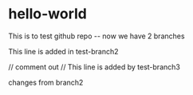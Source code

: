 # hello-world

This is to test github repo -- now we have 2 branches

This line is added in test-branch2

// comment out 
// This line is added by test-branch3

changes from branch2



